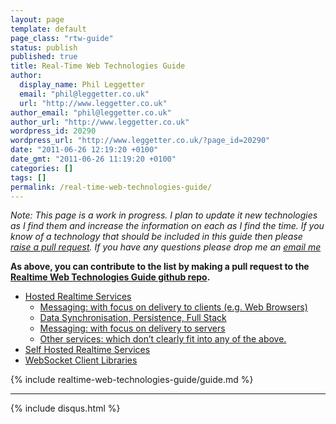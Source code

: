 ```yaml
---
layout: page
template: default
page_class: "rtw-guide"
status: publish
published: true
title: Real-Time Web Technologies Guide
author:
  display_name: Phil Leggetter
  email: "phil@leggetter.co.uk"
  url: "http://www.leggetter.co.uk"
author_email: "phil@leggetter.co.uk"
author_url: "http://www.leggetter.co.uk"
wordpress_id: 20290
wordpress_url: "http://www.leggetter.co.uk/?page_id=20290"
date: "2011-06-26 12:19:20 +0100"
date_gmt: "2011-06-26 11:19:20 +0100"
categories: []
tags: []
permalink: /real-time-web-technologies-guide/
---
```


*Note: This page is a work in progress. I plan to update it new technologies as I find them and increase the information on each as I find the time. If you know of a technology that should be included in this guide then please [raise a pull request](https://github.com/leggetter/realtime-web-technologies-guide). If you have any questions please drop me an <a href="mailto:phil@leggetter.co.uk?subject=Real-Time Technology Guide">email me</a>*

**As above, you can contribute to the list by making a pull request to the <a href="https://github.com/leggetter/realtime-web-technologies-guide">Realtime Web Technologies Guide github repo<a>.**

<ul class="toc">
  <li>
    <a href="#hosted-services">Hosted Realtime Services</a>
    <ul>
      <li><a href="#hosted-client">Messaging: with focus on delivery to clients (e.g. Web Browsers)</a></li>
      <li><a href="#hosted-data-sync">Data Synchronisation, Persistence, Full Stack</a></li>
      <li><a href="#hosted-servers">Messaging: with focus on delivery to servers</a></li>
      <li><a href="#hosted-other">Other services: which don&#8217;t clearly fit into any of the above.</a></li>
    </ul>
  </li>
  <li><a href="#self-hosted">Self Hosted Realtime Services</a></li>
  <li><a href="#websocket-client-libraries">WebSocket Client Libraries</a></li>
</ul>

<div id="toc_test"></div>

{% include realtime-web-technologies-guide/guide.md %}

<hr />

{% include disqus.html %}

<script src="/bower_components/contents/dist/contents.js"></script>
<script>
(function() {
  var Contents = window.gajus.Contents,
  contents,

  // This example generates a table of contents for all of the headings in the document.
  // Table of contents is an ordered list element.
  contents = Contents({
    articles: $('#content .post').find('h2, h3, h4').get()
  });

  // Append the generated list element (table of contents) to the container.
  var tocEl = document.querySelector('.toc');
  var contentsEl = contents.list();
  contentsEl.className = "toc";
  tocEl.parentNode.replaceChild(contentsEl, tocEl);

  setTimeout( function() {  
    $( '.toc a' ).smoothScroll( {
      afterScroll: function( opts ) {
        window.location.hash = opts.scrollTarget;
      }
    } );
  }, 500 );
  
})();
</script>
